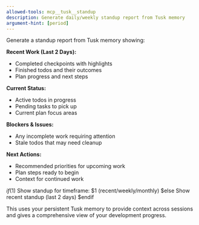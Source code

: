 ```yaml
---
allowed-tools: mcp__tusk__standup
description: Generate daily/weekly standup report from Tusk memory
argument-hint: [period]
---
```


Generate a standup report from Tusk memory showing:

**Recent Work (Last 2 Days):**
- Completed checkpoints with highlights
- Finished todos and their outcomes  
- Plan progress and next steps

**Current Status:**
- Active todos in progress
- Pending tasks to pick up
- Current plan focus areas

**Blockers & Issues:**
- Any incomplete work requiring attention
- Stale todos that may need cleanup

**Next Actions:**
- Recommended priorities for upcoming work
- Plan steps ready to begin
- Context for continued work

$if($1)
Show standup for timeframe: $1 (recent/weekly/monthly)
$else
Show recent standup (last 2 days)
$endif

This uses your persistent Tusk memory to provide context across sessions and gives a comprehensive view of your development progress.